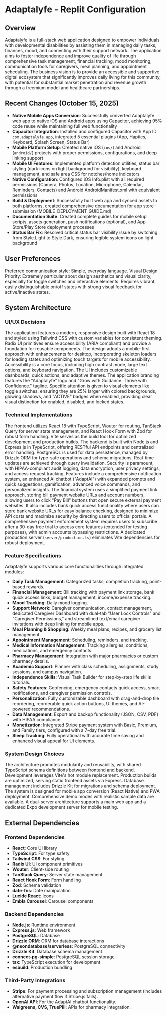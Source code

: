 # Adaptalyfe - Replit Configuration

## Overview
Adaptalyfe is a full-stack web application designed to empower individuals with developmental disabilities by assisting them in managing daily tasks, finances, mood, and connecting with their support network. The application aims to foster independence and improve quality of life through comprehensive task management, financial tracking, mood monitoring, communication tools for caregivers, meal planning, and appointment scheduling. The business vision is to provide an accessible and supportive digital ecosystem that significantly improves daily living for this community, with potential for substantial market penetration and revenue growth through a freemium model and healthcare partnerships.

## Recent Changes (October 15, 2025)
- **Native Mobile Apps Conversion**: Successfully converted Adaptalyfe web app to native iOS and Android apps using Capacitor, achieving 95% code reuse while maintaining full web functionality
- **Capacitor Integration**: Installed and configured Capacitor with App ID `com.adaptalyfe.app`, integrated 5 essential plugins (App, Haptics, Keyboard, Splash Screen, Status Bar)
- **Mobile Platform Setup**: Created native iOS (`ios/`) and Android (`android/`) projects with proper permissions, configurations, and deep linking support
- **Mobile UI Features**: Implemented platform detection utilities, status bar styling (dark icons on light background for visibility), keyboard management, and safe area CSS for notches/home indicators
- **Native Configuration**: Configured iOS Info.plist with all required permissions (Camera, Photos, Location, Microphone, Calendar, Reminders, Contacts) and Android AndroidManifest.xml with equivalent permissions
- **Build & Deployment**: Successfully built web app and synced assets to both platforms, created comprehensive documentation for app store submission (MOBILE_DEPLOYMENT_GUIDE.md)
- **Documentation Suite**: Created complete guides for mobile setup scripts, assets generation, push notifications (optional), and App Store/Play Store deployment processes
- **Status Bar Fix**: Resolved critical status bar visibility issue by switching from Style.Light to Style.Dark, ensuring legible system icons on light background

## User Preferences
Preferred communication style: Simple, everyday language.
Visual Design Priority: Extremely particular about design aesthetics and visual clarity, especially for toggle switches and interactive elements. Requires vibrant, easily distinguishable on/off states with strong visual feedback for active/inactive states.

## System Architecture

### UI/UX Decisions
The application features a modern, responsive design built with React 18 and styled using Tailwind CSS with custom variables for consistent theming. Radix UI primitives ensure accessibility (ARIA compliant) and provide a foundation for reusable components. The design adopts a mobile-first approach with enhancements for desktop, incorporating skeleton loaders for loading states and optimizing touch targets for mobile accessibility. Accessibility is a core focus, including high contrast mode, large text options, and keyboard navigation. The UI includes customizable dashboards, quick actions, and adaptive themes. The application branding features the "Adaptalyfe" logo and "Grow with Guidance. Thrive with Confidence." tagline. Specific attention is given to visual elements like toggle switches, ensuring they are 25% larger with colored backgrounds, glowing shadows, and "ACTIVE" badges when enabled, providing clear visual distinction for enabled, disabled, and locked states.

### Technical Implementations
The frontend utilizes React 18 with TypeScript, Wouter for routing, TanStack Query for server state management, and React Hook Form with Zod for robust form handling. Vite serves as the build tool for optimized development and production builds. The backend is built with Node.js and Express.js in TypeScript, offering RESTful API endpoints and centralized error handling. PostgreSQL is used for data persistence, managed by Drizzle ORM for type-safe operations and schema migrations. Real-time updates are achieved through query invalidation. Security is paramount, with HIPAA-compliant audit logging, data encryption, user privacy settings, and access request tracking. Features include a comprehensive notification system, an enhanced AI chatbot ("AdaptAI") with expanded prompts and quick suggestions, gamification, advanced voice commands, and personalized insights. The financial system uses a simplified payment link approach, storing bill payment website URLs and account numbers, allowing users to click "Pay Bill" buttons that open secure external payment websites. It also includes bank quick access functionality where users can store bank website URLs for easy balance checking, designed to minimize API costs and maximize security by directing users to official portals. A comprehensive payment enforcement system requires users to subscribe after a 30-day free trial to access core features (extended for testing purposes), with admin accounts bypassing restrictions. A dedicated production server (`server/production.ts`) eliminates Vite dependencies for robust deployment.

### Feature Specifications
Adaptalyfe supports various core functionalities through integrated modules:
- **Daily Task Management**: Categorized tasks, completion tracking, point-based rewards.
- **Financial Management**: Bill tracking with payment link storage, bank quick access links, budget management, income/expense tracking.
- **Mood Tracking**: Daily mood logging.
- **Support Network**: Caregiver communication, contact management, dedicated Caregiver Dashboard with dual-tab "User Lock Controls" and "Caregiver Permissions," and streamlined text/email caregiver invitations with deep linking for mobile apps.
- **Meal Planning & Shopping**: Weekly meal plans, recipes, and grocery list management.
- **Appointment Management**: Scheduling, reminders, and tracking.
- **Medical Information Management**: Tracking allergies, conditions, medications, and emergency contacts.
- **Pharmacy Management**: Integration with major pharmacies or custom pharmacy details.
- **Academic Support**: Planner with class scheduling, assignments, study sessions, and campus navigation.
- **Independence Skills**: Visual Task Builder for step-by-step life skills tutorials.
- **Safety Features**: Geofencing, emergency contacts quick access, smart notifications, and caregiver permission controls.
- **Personalization**: Fully customizable dashboard with drag-and-drop tile reordering, reorderable quick action buttons, UI themes, and AI-powered recommendations.
- **Data Management**: Export and backup functionality (JSON, CSV, PDF) with HIPAA compliance.
- **Monetization**: Integrated Stripe payment system with Basic, Premium, and Family tiers, configured with a 7-day free trial.
- **Sleep Tracking**: Fully operational with accurate time saving and enhanced visual appeal for UI elements.

### System Design Choices
The architecture promotes modularity and reusability, with shared TypeScript schema definitions between frontend and backend. Development leverages Vite's hot module replacement. Production builds are optimized, serving static frontend assets via Express. Database management includes Drizzle Kit for migrations and schema deployment. The system is designed for mobile app conversion (React Native) and PWA deployment. Comprehensive demo modes with realistic sample data are available. A dual-server architecture supports a main web app and a dedicated Expo development server for mobile testing.

## External Dependencies

### Frontend Dependencies
- **React**: Core UI library
- **TypeScript**: For type safety
- **Tailwind CSS**: For styling
- **Radix UI**: UI component primitives
- **Wouter**: Client-side routing
- **TanStack Query**: Server state management
- **React Hook Form**: Form handling
- **Zod**: Schema validation
- **date-fns**: Date manipulation
- **Lucide React**: Icons
- **Embla Carousel**: Carousel components

### Backend Dependencies
- **Node.js**: Runtime environment
- **Express.js**: Web framework
- **PostgreSQL**: Database
- **Drizzle ORM**: ORM for database interactions
- **@neondatabase/serverless**: PostgreSQL connectivity
- **Drizzle Kit**: Database schema management
- **connect-pg-simple**: PostgreSQL session storage
- **tsx**: TypeScript execution for development
- **esbuild**: Production bundling

### Third-Party Integrations
- **Stripe**: For payment processing and subscription management (includes alternative payment flow if Stripe.js fails).
- **OpenAI API**: For the AdaptAI chatbot functionality.
- **Walgreens, CVS, TruePill**: APIs for pharmacy integration.
